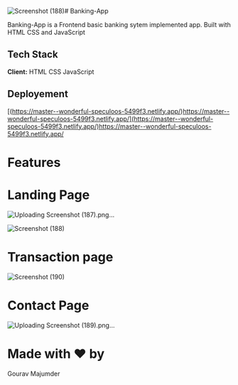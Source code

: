 ![Screenshot (188)](https://github.com/gouravmajumder2102/Banking-App/assets/87554983/91e4a36a-0128-40cd-a0d5-52cbe1b6900f)# Banking-App

Banking-App is a Frontend basic banking sytem implemented app.
Built with HTML CSS and JavaScript
## Tech Stack

**Client:** HTML CSS JavaScript


  
## Deployement
[(https://master--wonderful-speculoos-5499f3.netlify.app/)https://master--wonderful-speculoos-5499f3.netlify.app/](https://master--wonderful-speculoos-5499f3.netlify.app/)https://master--wonderful-speculoos-5499f3.netlify.app/

# Features

# Landing Page

![Uploading Screenshot (187).png…]()

![Screenshot (188)](https://github.com/gouravmajumder2102/Banking-App/assets/87554983/cd0e4aa3-588b-4899-9959-fb0e4f7e4ca4)


# Transaction page

![Screenshot (190)](https://github.com/gouravmajumder2102/Banking-App/assets/87554983/6ade44eb-8f47-4faa-9a92-47a0b8cd1cfc)

# Contact Page
![Uploading Screenshot (189).png…]()

# Made with ❤️ by 
Gourav Majumder

